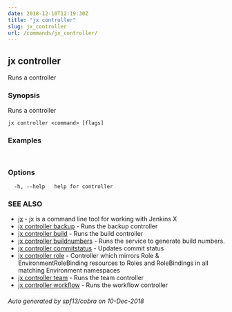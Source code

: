 ```yaml
---
date: 2018-12-10T12:19:30Z
title: "jx controller"
slug: jx_controller
url: /commands/jx_controller/
---
```

## jx controller

Runs a controller

### Synopsis

Runs a controller

```
jx controller <command> [flags]
```

### Examples

```
  
```

### Options

```
  -h, --help   help for controller
```

### SEE ALSO

* [jx](/commands/jx/)	 - jx is a command line tool for working with Jenkins X
* [jx controller backup](/commands/jx_controller_backup/)	 - Runs the backup controller
* [jx controller build](/commands/jx_controller_build/)	 - Runs the build controller
* [jx controller buildnumbers](/commands/jx_controller_buildnumbers/)	 - Runs the service to generate build numbers.
* [jx controller commitstatus](/commands/jx_controller_commitstatus/)	 - Updates commit status
* [jx controller role](/commands/jx_controller_role/)	 - Controller which mirrors Role & EnvironmentRoleBinding resources to Roles and RoleBindings in all matching Environment namespaces
* [jx controller team](/commands/jx_controller_team/)	 - Runs the team controller
* [jx controller workflow](/commands/jx_controller_workflow/)	 - Runs the workflow controller

###### Auto generated by spf13/cobra on 10-Dec-2018
